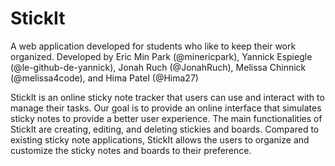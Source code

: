 # StickIt

A web application developed for students who like to keep their work organized. Developed by Eric Min Park (@minericpark), Yannick Espiegle (@le-github-de-yannick), Jonah Ruch (@JonahRuch), Melissa Chinnick (@melissa4code), and Hima Patel (@Hima27)

StickIt is an online sticky note tracker that users can use and interact with to manage their tasks. Our goal is to provide an online interface that simulates sticky notes to provide a better user experience. The main functionalities of StickIt are creating, editing, and deleting stickies and boards. Compared to existing sticky note applications, StickIt allows the users to organize and customize the sticky notes and boards to their preference.

